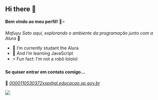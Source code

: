 ## Hi there 👋
**Bem vindo ao meu perfil!** 🍄⭐



*Mafuyu Sato aqui, explorando o ambiente da programação junto com a Alura* 🎸

- 🔭 I’m currently studant the Alura
- 🌱 And I’m learning JavaScript
- ⚡ Fun fact: I'm not a robô lololol

#### Se quiser entrar em contato comigo...
 📧 *0000110530372xsp@al.educacao.sp.gov.br*

![](https://media1.tenor.com/m/9ZCY_acnM6AAAAAC/given-anime.gif)
